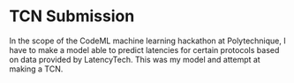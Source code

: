 # TCN Submission 

In the scope of the CodeML machine learning hackathon at Polytechnique, I have to make a model able to predict latencies for certain protocols based on data provided by LatencyTech. This was my model and attempt at making a TCN.
